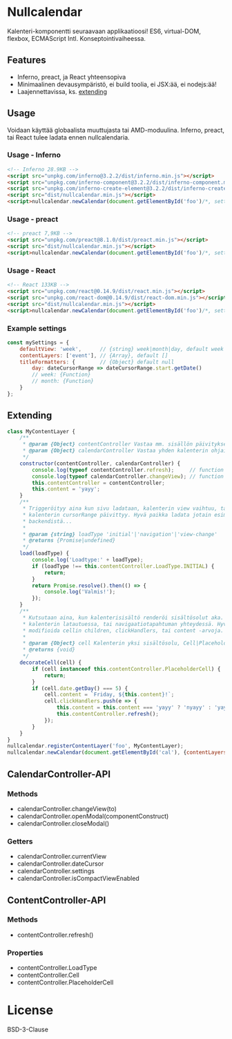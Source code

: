 # Nullcalendar

Kalenteri-komponentti seuraavaan applikaatioosi! ES6, virtual-DOM, flexbox, ECMAScript Intl. Konseptointivaiheessa.

## Features

- Inferno, preact, ja React yhteensopiva
- Minimaalinen devausympäristö, ei build toolia, ei JSX:ää, ei nodejs:ää!
- Laajennettavissa, ks. [extending](#extending)

## Usage

Voidaan käyttää globaalista muuttujasta tai AMD-moduulina. Inferno, preact, tai React tulee ladata ennen nullcalendaria.

### Usage - Inferno

```html
<!-- Inferno 28.9KB -->
<script src="unpkg.com/inferno@3.2.2/dist/inferno.min.js"></script>
<script src="unpkg.com/inferno-component@3.2.2/dist/inferno-component.min.js"></script>
<script src="unpkg.com/inferno-create-element@3.2.2/dist/inferno-create-element.min.js"></script>
<script src="dist/nullcalendar.min.js"></script>
<script>nullcalendar.newCalendar(document.getElementById('foo')/*, settings*/);</script>
```

### Usage - preact

```html
<!-- preact 7,9KB -->
<script src="unpkg.com/preact@8.1.0/dist/preact.min.js"></script>
<script src="dist/nullcalendar.min.js"></script>
<script>nullcalendar.newCalendar(document.getElementById('foo')/*, settings*/);</script>
```

### Usage - React

```html
<!-- React 133KB -->
<script src="unpkg.com/react@0.14.9/dist/react.min.js"></script>
<script src="unpkg.com/react-dom@0.14.9/dist/react-dom.min.js"></script>
<script src="dist/nullcalendar.min.js"></script>
<script>nullcalendar.newCalendar(document.getElementById('foo')/*, settings*/);</script>
```

### Example settings

```javascript
const mySettings = {
    defaultView: 'week',      // {string} week|month|day, default week
    contentLayers: ['event'], // {Array}, default []
    titleFormatters: {        // {Object} default null
        day: dateCursorRange => dateCursorRange.start.getDate()
        // week: {Function}
        // month: {Function}
    }
};
```

## Extending

```javascript
class MyContentLayer {
    /**
     * @param {Object} contentController Vastaa mm. sisällön päivityksestä @see https://github.com/ut4/ncalendar#contentcontroller-api
     * @param {Object} calendarController Vastaa yhden kalenterin ohjailusta. Sama kuin nullcalendar.newCalendar() paluuarvo. @see https://github.com/ut4/ncalendar#calendarcontroller-api
     */
    constructor(contentController, calendarController) {
        console.log(typeof contentController.refresh);     // function
        console.log(typeof calendarController.changeView); // function
        this.contentController = contentController;
        this.content = 'yayy';
    }
    /**
     * Triggeröityy aina kun sivu ladataan, kalenterin view vaihtuu, tai
     * kalenterin cursorRange päivittyy. Hyvä paikka ladata jotain esim.
     * backendistä...
     *
     * @param {string} loadType 'initial'|'navigation'|'view-change'
     * @returns {Promise|undefined}
     */
    load(loadType) {
        console.log('Loadtype:' + loadType);
        if (loadType !== this.contentController.LoadType.INITIAL) {
            return;
        }
        return Promise.resolve().then(() => {
            console.log('Valmis!');
        });
    }
    /**
     * Kutsutaan aina, kun kalenterisisältö renderöi sisältösolut aka. gridin
     * kalenterin latautuessa, tai navigaatiotapahtuman yhteydessä. Hyvä paikka
     * modifioida cellin children, clickHandlers, tai content -arvoja.
     *
     * @param {Object} cell Kalenterin yksi sisältösolu, Cell|PlaceholderCell
     * @returns {void}
     */
    decorateCell(cell) {
        if (cell instanceof this.contentController.PlaceholderCell) {
            return;
        }
        if (cell.date.getDay() === 5) {
            cell.content = `Friday, ${this.content}!`;
            cell.clickHandlers.push(e => {
                this.content = this.content === 'yayy' ? 'nyayy' : 'yayy';
                this.contentController.refresh();
            });
        }
    }
}
nullcalendar.registerContentLayer('foo', MyContentLayer);
nullcalendar.newCalendar(document.getElementById('cal'), {contentLayers: ['foo']});
```

## CalendarController-API

### Methods

- calendarController.changeView(to)
- calendarController.openModal(componentConstruct)
- calendarController.closeModal()

### Getters

- calendarController.currentView
- calendarController.dateCursor
- calendarController.settings
- calendarController.isCompactViewEnabled

## ContentController-API

### Methods

- contentController.refresh()

### Properties

- contentController.LoadType
- contentController.Cell
- contentController.PlaceholderCell

# License

BSD-3-Clause
